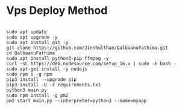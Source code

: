 # Vps  Deploy Method

<code>
sudo apt update
sudo apt upgrade -y
sudo apt install git -y
git clone https://github.com/JinnSulthan/QalbaanuFathima.git
cd QalbaanuFathima
sudo apt install python3-pip ffmpeg -y
curl -sL https://deb.nodesource.com/setup_16.x | sudo -E bash -
sudo apt-get install -y nodejs
sudo npm i -g npm
pip3 install --upgrade pip
pip3 install -U -r requirements.txt
python3 main.py
sudo npm install -g pm2
pm2 start main.py --interpreter=python3 --name=myapp
</code>
